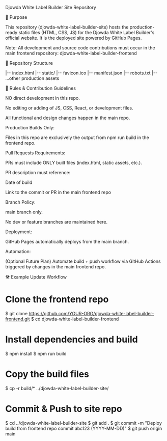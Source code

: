Djowda White Label Builder Site Repository

🚀 Purpose

This repository (djowda-white-label-builder-site) hosts the production-ready static files (HTML, CSS, JS) for the Djowda White Label Builder's official website. It is the deployed site powered by GitHub Pages.

Note: All development and source code contributions must occur in the main frontend repository: djowda-white-label-builder-frontend

📁 Repository Structure

|-- index.html
|-- static/
|-- favicon.ico
|-- manifest.json
|-- robots.txt
|-- ...other production assets

📌 Rules & Contribution Guidelines

NO direct development in this repo.

No editing or adding of JS, CSS, React, or development files.

All functional and design changes happen in the main repo.

Production Builds Only:

Files in this repo are exclusively the output from npm run build in the frontend repo.

Pull Requests Requirements:

PRs must include ONLY built files (index.html, static assets, etc.).

PR description must reference:

Date of build

Link to the commit or PR in the main frontend repo

Branch Policy:

main branch only.

No dev or feature branches are maintained here.

Deployment:

GitHub Pages automatically deploys from the main branch.

Automation:

(Optional Future Plan) Automate build + push workflow via GitHub Actions triggered by changes in the main frontend repo.

🛠️ Example Update Workflow

# Clone the frontend repo
$ git clone https://github.com/YOUR-ORG/djowda-white-label-builder-frontend.git
$ cd djowda-white-label-builder-frontend

# Install dependencies and build
$ npm install
$ npm run build

# Copy the build files
$ cp -r build/* ../djowda-white-label-builder-site/

# Commit & Push to site repo
$ cd ../djowda-white-label-builder-site
$ git add .
$ git commit -m "Deploy build from frontend repo commit abc123 (YYYY-MM-DD)"
$ git push origin main


